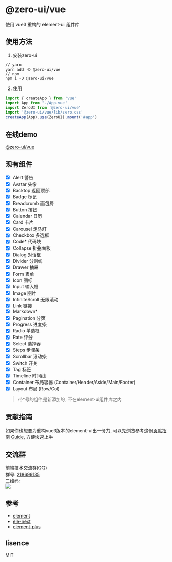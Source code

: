 # @zero-ui/vue
使用 vue3 重构的 element-ui 组件库

## 使用方法
1. 安装zero-ui
```
// yarn
yarn add -D @zero-ui/vue
// npm
npm i -D @zero-ui/vue
```
2. 使用
``` javascript
import { createApp } from 'vue'
import App from './App.vue'
import ZeroUI from '@zero-ui/vue'
import '@zero-ui/vue/lib/zero.css'
createApp(App).use(ZeroUI).mount('#app')
```

## 在线demo
[@zero-ui/vue](https://kscript.github.io/zero/)

## 现有组件
- [x] Alert 警告  
- [x] Avatar 头像  
- [x] Backtop 返回顶部  
- [x] Badge 标记  
- [x] Breadcrumb 面包屑  
- [x] Button 按钮  
- [x] Calendar 日历  
- [x] Card 卡片  
- [x] Carousel 走马灯  
- [x] Checkbox 多选框  
- [x] Code* 代码块  
- [x] Collapse 折叠面板  
- [x] Dialog 对话框  
- [x] Divider 分割线  
- [x] Drawer 抽屉  
- [x] Form 表单  
- [x] Icon 图标  
- [x] Input 输入框  
- [x] Image 图片  
- [x] InfiniteScroll 无限滚动  
- [x] Link 链接  
- [x] Markdown*  
- [x] Pagination 分页  
- [x] Progress 进度条  
- [x] Radio 单选框  
- [x] Rate 评分  
- [x] Select 选择器  
- [x] Steps 步骤条  
- [x] Scrollbar 滚动条  
- [x] Switch 开关  
- [x] Tag 标签  
- [x] Timeline 时间线  
- [x] Container 布局容器 (Container/Header/Aside/Main/Footer)
- [x] Layout 布局 (Row/Col)

> 带*号的组件是新添加的, 不在element-ui组件库之内

## 贡献指南
如果你也想要为重构vue3版本的element-ui出一份力, 可以先浏览参考这份[贡献指南 Guide](./Guide.md), 方便快速上手

## 交流群
前端技术交流群(QQ)  
群号: [218699135](https://qm.qq.com/cgi-bin/qm/qr?k=dny0rBikAgLvvYwzKT8IOBzq70KvwEMs&jump_from=webapi)  
二维码:  
![](https://qun.qq.com/qrcode/index?data=https%3A%2F%2Fqm.qq.com%2Fcgi-bin%2Fqm%2Fqr%3Fk%3Ddny0rBikAgLvvYwzKT8IOBzq70KvwEMs%26jump_from%3Dwebapi%26qr%3D1)  

## 参考 
- [element](https://github.com/ElemeFE/element)  
- [ele-next](https://github.com/a631807682/ele-next)
- [element-plus](https://github.com/element-plus/element-plus)

## lisence
MIT